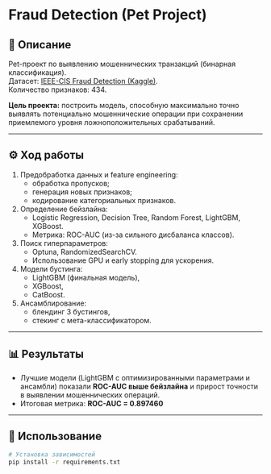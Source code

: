 # Fraud Detection (Pet Project)

## 📌 Описание
Pet-проект по выявлению мошеннических транзакций (бинарная классификация).  
Датасет: [IEEE-CIS Fraud Detection (Kaggle)](https://www.kaggle.com/c/ieee-fraud-detection).  
Количество признаков: 434.  

**Цель проекта:** построить модель, способную максимально точно выявлять потенциально мошеннические операции при сохранении приемлемого уровня ложноположительных срабатываний.

---

## ⚙️ Ход работы
1. Предобработка данных и feature engineering:
   - обработка пропусков;
   - генерация новых признаков;
   - кодирование категориальных признаков.
2. Определение бейзлайна:
   - Logistic Regression, Decision Tree, Random Forest, LightGBM, XGBoost.
   - Метрика: ROC-AUC (из-за сильного дисбаланса классов).
3. Поиск гиперпараметров:
   - Optuna, RandomizedSearchCV.
   - Использование GPU и early stopping для ускорения.
4. Модели бустинга:
   - LightGBM (финальная модель),
   - XGBoost,
   - CatBoost.
5. Ансамблирование:
   - блендинг 3 бустингов,
   - стекинг с мета-классификатором.

---

## 📊 Результаты
- Лучшие модели (LightGBM с оптимизированными параметрами и ансамбли) показали **ROC-AUC выше бейзлайна** и прирост точности в выявлении мошеннических операций.  
- Итоговая метрика: **ROC-AUC = 0.897460**

---

## 🚀 Использование
```bash
# Установка зависимостей
pip install -r requirements.txt

